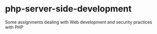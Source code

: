# php-server-side-development
Some assignments dealing with Web development and security practices with PHP
